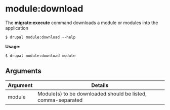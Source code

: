 # module:download
The **migrate:execute** command downloads a module or modules into the application

```
$ drupal module:download --help
```
**Usage:**
```
$ drupal module:download module
```
## Arguments
Argument | Details
------------ |-------------
module       |   Module(s) to be downloaded should be listed, comma-separated
